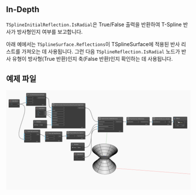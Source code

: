 ## In-Depth
`TSplineInitialReflection.IsRadial`은 True/False 출력을 반환하여 T-Spline 반사가 방사형인지 여부를 보고합니다.

아래 예에서는 `TSplineSurface.Reflections`이 TSplineSurface에 적용된 반사 리스트를 가져오는 데 사용됩니다. 그런 다음 `TSplineReflection.IsRadial` 노드가 반사 유형이 방사형(True 반환)인지 축(False 반환)인지 확인하는 데 사용됩니다.


## 예제 파일

![Example](./Autodesk.DesignScript.Geometry.TSpline.TSplineReflection.IsRadial_img.jpg)
